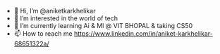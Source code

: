 - 👋 Hi, I’m @aniketkarkhelikar
- 👀 I’m interested in the world of tech
- 🌱 I’m currently learning Ai & Ml @ VIT BHOPAL & taking CS50 
- 📫 How to reach me https://www.linkedin.com/in/aniket-karkhelikar-68651322a/


<!---
aniketkarkhelikar/aniketkarkhelikar is a ✨ special ✨ repository because its `README.md` (this file) appears on your GitHub profile.
You can click the Preview link to take a look at your changes.
--->
